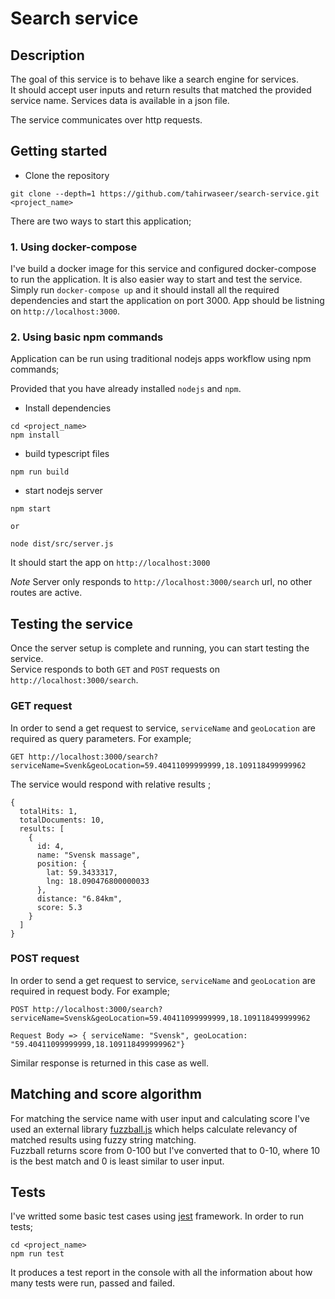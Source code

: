# Search service

## Description
The goal of this service is to behave like a search engine for services. <br>
It should accept user inputs and return results that matched the provided service name. Services data is available in a json file.<br>

The service communicates over http requests.

## Getting started
- Clone the repository
```
git clone --depth=1 https://github.com/tahirwaseer/search-service.git <project_name>
```

There are two ways to start this application;
### 1. Using docker-compose
I've build a docker image for this service and configured docker-compose to run the application.
It is also easier way to start and test the service. Simply run `docker-compose up` and it should install all the required dependencies and start the application on port 3000. App should be listning on `http://localhost:3000`.

### 2. Using basic npm commands
Application can be run using traditional nodejs apps workflow using npm commands;

Provided that you have already installed `nodejs` and `npm`.
- Install dependencies
```
cd <project_name>
npm install
```
- build typescript files
```
npm run build
```
- start nodejs server
```
npm start

or 

node dist/src/server.js
```

It should start the app on `http://localhost:3000`


*Note* Server only responds to `http://localhost:3000/search` url, no other routes are active.


## Testing the service
Once the server setup is complete and running, you can start testing the service.<br>
Service responds to both `GET` and `POST` requests on `http://localhost:3000/search`.

### GET request
In order to send a get request to service, `serviceName` and `geoLocation` are required as query parameters.
For example;
````
GET http://localhost:3000/search?serviceName=Svenk&geoLocation=59.40411099999999,18.109118499999962
````
The service would respond with relative results ;

````
{
  totalHits: 1,
  totalDocuments: 10,
  results: [
    {
      id: 4,
      name: "Svensk massage",
      position: {
        lat: 59.3433317,
        lng: 18.090476800000033
      },
      distance: "6.84km",
      score: 5.3
    }
  ]
}
````
### POST request
In order to send a get request to service, `serviceName` and `geoLocation` are required in request body.
For example;
````
POST http://localhost:3000/search?serviceName=Svensk&geoLocation=59.40411099999999,18.109118499999962

Request Body => { serviceName: "Svensk", geoLocation: "59.40411099999999,18.109118499999962"}
````
Similar response is returned in this case as well.

## Matching and score algorithm
For matching the service name with user input and calculating score I've used an external library [fuzzball.js](https://www.npmjs.com/package/fuzzball) which helps calculate relevancy of matched results using fuzzy string matching.<br>
Fuzzball returns score from 0-100 but I've converted that to 0-10, where 10 is the best match and 0 is least similar to user input.
## Tests
I've writted some basic test cases using [jest](https://jestjs.io/) framework. In order to run tests;
```
cd <project_name>
npm run test
```
It produces a test report in the console with all the information about how many tests were run, passed and failed.
